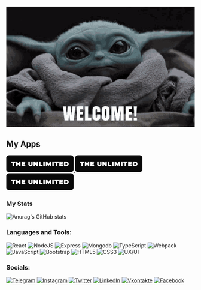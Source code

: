 [![Header](https://github.com/pavloging/pavloging/blob/main/welcome.gif)](https://t.me/pavloging)

## My Apps

<a href="https://cenema.vercel.app/" target="_blank">
  <img src="https://github.com/AlexeyShpavda/alexeyshpavda/blob/master/assets/the_unlimited.png" alt="The Unlimited" width="180"/>
</a>
<a href="https://meeting-app-five.vercel.app/" target="_blank">
  <img src="https://github.com/AlexeyShpavda/alexeyshpavda/blob/master/assets/the_unlimited.png" alt="The Unlimited" width="180"/>
</a>
<a href="https://cenema.vercel.app/" target="_blank">
  <img src="https://github.com/AlexeyShpavda/alexeyshpavda/blob/master/assets/the_unlimited.png" alt="The Unlimited" width="180"/>
</a>

### My Stats

![Anurag's GitHub stats](https://github-readme-stats.vercel.app/api?username=pavloging&show_icons=true&theme=merko&hide=contribs)

### Languages and Tools:

![React](https://img.shields.io/badge/-React-090909?style=for-the-badge&logo=react)
![NodeJS](https://img.shields.io/badge/-NodeJS-090909?style=for-the-badge&logo=node)
![Express](https://img.shields.io/badge/-Express-090909?style=for-the-badge&logo=express)
![Mongodb](https://img.shields.io/badge/-Mongodb-090909?style=for-the-badge&logo=mongodb)
![TypeScript](https://img.shields.io/badge/-TypeScript-090909?style=for-the-badge&logo=typyscript)
![Webpack](https://img.shields.io/badge/-Webpack-090909?style=for-the-badge&logo=webpack)
![JavaScript](https://img.shields.io/badge/-JavaScript-090909?style=for-the-badge&logo=javascript)
![Bootstrap](https://img.shields.io/badge/-Bootstrap-090909?style=for-the-badge&logo=bootstrap)
![HTML5](https://img.shields.io/badge/-HTML5-090909?style=for-the-badge&logo=html)
![CSS3](https://img.shields.io/badge/-CSS3-090909?style=for-the-badge&logo=css)
![UX/UI](https://img.shields.io/badge/-UX/UI-090909?style=for-the-badge&logo=ux)

### Socials:

[![Telegram](https://img.shields.io/badge/-Telegram-090909?style=for-the-badge&logo=telegram&logoColor=27A0D9)](https://t.me/pavloging)
[![Instagram](https://img.shields.io/badge/-Instagram-090909?style=for-the-badge&logo=instagram&logoColor=B4068E)](https://www.instagram.com/pavloging)
[![Twitter](https://img.shields.io/badge/-Twitter-090909?style=for-the-badge&logo=Twitter&logoColor=1C9DEB)](https://twitter.com/pavloging)
[![LinkedIn](https://img.shields.io/badge/-LinkedIn-090909?style=for-the-badge&logo=linkedin&logoColor=007BB6)](https://www.linkedin.com/in/pavloging)
[![Vkontakte](https://img.shields.io/badge/-Vkontakte-090909?style=for-the-badge&logo=Vk&logoColor=4F7DB3)](https://vk.com/pavloging)
[![Facebook](https://img.shields.io/badge/-Facebook-090909?style=for-the-badge&logo=Facebook&logoColor=1195F5)](https://www.facebook.com/pavloging)
